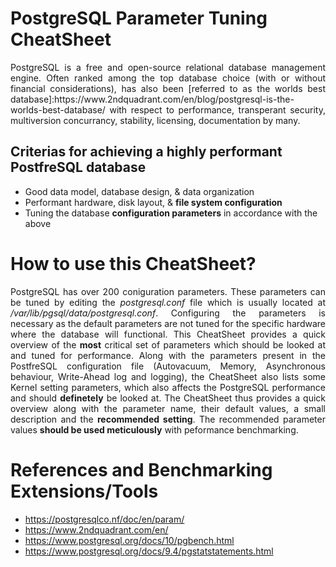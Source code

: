 # PostgreSQL Parameter Tuning CheatSheet
<div style="text-align: justify">
PostgreSQL is a free and open-source relational database management engine. Often ranked among the top database choice (with or without financial considerations), has also been [referred to as the worlds best database]:https://www.2ndquadrant.com/en/blog/postgresql-is-the-worlds-best-database/ with respect to performance, transperant security, multiversion concurrancy, stability, licensing, documentation by many.
  </div>

## Criterias for achieving a highly performant PostfreSQL database
- Good data model, database design, & data organization
- Performant hardware, disk layout, & **file system configuration**
- Tuning the database **configuration parameters** in accordance with the above

# How to use this CheatSheet?
<div style="text-align: justify">

PostgreSQL has over 200 coniguration parameters. These parameters can be tuned by editing the *postgresql.conf* file which is usually located at */var/lib/pgsql/data/postgresql.conf*. Configuring the parameters is necessary as the default parameters are not tuned for the specific hardware where the database will functional. This CheatSheet provides a quick overview of the **most** critical set of parameters which should be looked at and tuned for performance. Along with 
the parameters present in the PostfreSQL configuration file (Autovacuum, Memory, Asynchronous behaviour, Write-Ahead log and logging), the CheatSheet also lists some Kernel setting parameters, which also affects the PostgreSQL performance and should **definetely** be looked at. The CheatSheet thus provides a quick overview along with the parameter name, their default values, a small description and the **recommended setting**. The recommended parameter values **should be used meticulously** with peformance benchmarking.
  </div>

# References and Benchmarking Extensions/Tools
- https://postgresqlco.nf/doc/en/param/
- https://www.2ndquadrant.com/en/
- https://www.postgresql.org/docs/10/pgbench.html
- https://www.postgresql.org/docs/9.4/pgstatstatements.html

